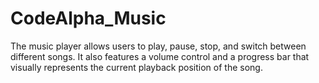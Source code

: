 # CodeAlpha_Music
The music player allows users to play, pause, stop, and switch between different songs. It also features a volume control and a progress bar that visually represents the current playback position of the song.
